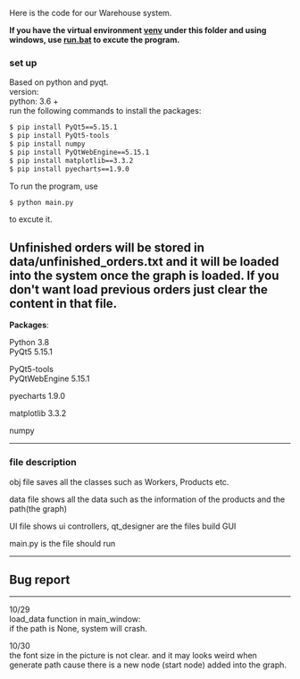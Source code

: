Here is the code for our Warehouse system.

**If you have the virtual environment [venv](./venv) under this folder and using
windows, use [run.bat](./run.bat) to excute the program.**

### set up  
Based on python and pyqt.  
version:  
python: 3.6 +  
run the following commands to install the packages:
```bash
$ pip install PyQt5==5.15.1
$ pip install PyQt5-tools 
$ pip install numpy
$ pip install PyQtWebEngine==5.15.1 
$ pip install matplotlib==3.3.2
$ pip install pyecharts==1.9.0
```


To run the program, use 
```bash
$ python main.py 
```
to excute it. 

Unfinished orders will be stored in data/unfinished_orders.txt 
and it will be loaded into the system once the graph is loaded.
If you don't want load previous orders just clear the content in
that file.
-------------------
**Packages**: 
 
Python 3.8  
PyQt5 5.15.1

PyQt5-tools  
PyQtWebEngine 5.15.1 

pyecharts 1.9.0

matplotlib 3.3.2

numpy

---------------------


### file description  

obj file saves all the classes such as Workers, Products etc.  

data file shows all the data such as the information of the products and the path(the graph)  

UI file shows ui controllers, qt_designer are the files build GUI  

main.py is the file should run  

----------------------------------  
## Bug report  
------------------------------------  
10/29  
load_data function in main_window:  
if the path is None, system will crash. 

10/30  
the font size in the picture is not clear.
and it may looks weird when generate path cause there is a new node (start node) added into the graph.   
